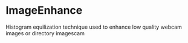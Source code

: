 # ImageEnhance
 Histogram equilization technique used to enhance low quality webcam images or directory imagescam 
